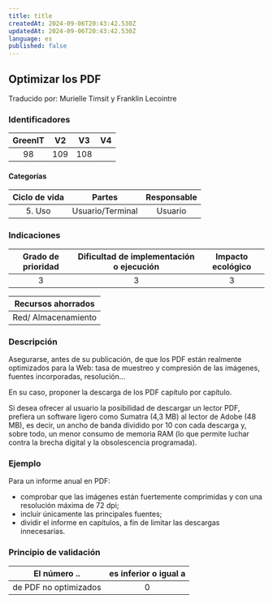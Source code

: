 ```yaml
---
title: title
createdAt: 2024-09-06T20:43:42.530Z
updatedAt: 2024-09-06T20:43:42.530Z
language: es
published: false
---
```

## Optimizar los PDF
Traducido por: Murielle Timsit y Franklin Lecointre

### Identificadores

| GreenIT |  V2  |  V3  |  V4  |
|:-------:|:----:|:----:|:----:|
|   98   | 109  | 108  |  	|

#### Categorías

| Ciclo de vida | Partes | Responsable |
|:---------:|:----:|:----:|
| 5. Uso | Usuario/Terminal | Usuario |

### Indicaciones

| Grado de prioridad   | Dificultad de implementación o ejecución | Impacto ecológico   |
|:-------------------:|:-------------------------:|:---------------------:|
| 3 | 3 | 3 |

| Recursos ahorrados |
|:----------------------------------------------------------:|
| Red/ Almacenamiento  |

### Descripción

Asegurarse, antes de su publicación, de que los PDF están realmente optimizados para la Web: tasa de muestreo y compresión de las imágenes, fuentes incorporadas, resolución...

En su caso, proponer la descarga de los PDF capítulo por capítulo.

Si desea ofrecer al usuario la posibilidad de descargar un lector PDF, prefiera un software ligero como Sumatra (4,3 MB) al lector de Adobe (48 MB), es decir, un ancho de banda dividido por 10 con cada descarga y, sobre todo, un menor consumo de memoria RAM (lo que permite luchar contra la brecha digital y la obsolescencia programada).

### Ejemplo

Para un informe anual en PDF:
 - comprobar que las imágenes están fuertemente comprimidas y con una resolución máxima de 72 dpi;
 - incluir únicamente las principales fuentes;
 - dividir el informe en capítulos, a fin de limitar las descargas innecesarias.

### Principio de validación

| El número ..   | es inferior o igual a   |  
|-------------------|:-------------------------:|
| de PDF no optimizados | 0 |


